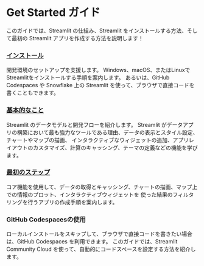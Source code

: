# Get Started ガイド

このガイドでは、Streamlit の仕組み、Streamlit をインストールする方法、そして最初の Streamlit アプリを作成する方法を説明します！

### [インストール](/contents/get-started/installation.md)

開発環境のセットアップを支援します。
Windows、macOS、またはLinuxでStreamlitをインストールする手順を案内します。
あるいは、GitHub Codespaces や Snowflake 上の Streamlit を使って、ブラウザで直接コードを書くこともできます。

### [基本的なこと](/contents/get-started/fundamentals.md)

Streamlit のデータモデルと開発フローを紹介します。
Streamlit がデータアプリの構築において最も強力なツールである理由、データの表示とスタイル設定、チャートやマップの描画、
インタラクティブなウィジェットの追加、アプリレイアウトのカスタマイズ、計算のキャッシング、テーマの定義などの機能を学びます。

### [最初のステップ](/contents/get-started/fisrt-step.md)

コア機能を使用して、データの取得とキャッシング、チャートの描画、マップ上での情報のプロット、インタラクティブウィジェットを
使った結果のフィルタリングを行うアプリの作成手順を案内します。

### GitHub Codespacesの使用

ローカルインストールをスキップして、ブラウザで直接コードを書きたい場合は、GitHub Codespaces を利用できます。
このガイドでは、Streamlit Community Cloud を使って、自動的にコードスペースを設定する方法を紹介します。
